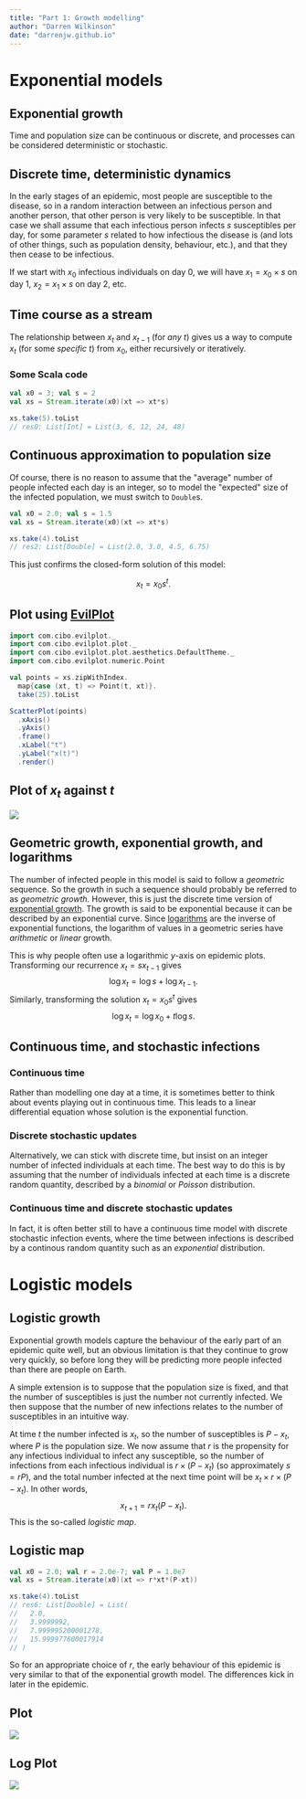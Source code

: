 ```yaml
---
title: "Part 1: Growth modelling"
author: "Darren Wilkinson"
date: "darrenjw.github.io"
---
```


# Exponential models

## Exponential growth

Time and population size can be continuous or discrete, and processes can be considered deterministic or stochastic.

## Discrete time, deterministic dynamics

In the early stages of an epidemic, most people are susceptible to the disease, so in a random interaction between an infectious person and another person, that other person is very likely to be susceptible. In that case we shall assume that each infectious person infects $s$ susceptibles per day, for some parameter $s$ related to how infectious the disease is (and lots of other things, such as population density, behaviour, etc.), and that they then cease to be infectious.

If we start with $x_0$ infectious individuals on day 0, we will have $x_1 = x_0\times s$ on day 1, $x_2 = x_1 \times s$ on day 2, etc.

## Time course as a stream

The relationship between $x_t$ and $x_{t-1}$ (for *any* $t$) gives us a way to compute $x_t$ (for some *specific* $t$) from $x_0$, either recursively or iteratively. 

### Some Scala code

```scala
val x0 = 3; val s = 2
val xs = Stream.iterate(x0)(xt => xt*s)
```

```scala
xs.take(5).toList
// res0: List[Int] = List(3, 6, 12, 24, 48)
```

## Continuous approximation to population size

Of course, there is no reason to assume that the "average" number of people infected each day is an integer, so to model the "expected" size of the infected population, we must switch to `Double`s.

```scala
val x0 = 2.0; val s = 1.5
val xs = Stream.iterate(x0)(xt => xt*s)
```

```scala
xs.take(4).toList
// res2: List[Double] = List(2.0, 3.0, 4.5, 6.75)
```
This just confirms the closed-form solution of this model:

$$x_t=x_0s^t.$$

## Plot using [EvilPlot](https://cibotech.github.io/evilplot/)

```scala
import com.cibo.evilplot._
import com.cibo.evilplot.plot._
import com.cibo.evilplot.plot.aesthetics.DefaultTheme._
import com.cibo.evilplot.numeric.Point

val points = xs.zipWithIndex.
  map{case (xt, t) => Point(t, xt)}.
  take(25).toList

ScatterPlot(points)
  .xAxis()
  .yAxis()
  .frame()
  .xLabel("t")
  .yLabel("x(t)")
  .render()
```
## Plot of $x_t$ against $t$

![](exp.png)

## Geometric growth, exponential growth, and logarithms

The number of infected people in this model is said to follow a *geometric* sequence. So the growth in such a sequence should probably be referred to as *geometric growth*. However, this is just the discrete time version of [exponential growth](https://en.wikipedia.org/wiki/Exponential_growth). The growth is said to be exponential because it can be described by an exponential curve. Since [logarithms](https://en.wikipedia.org/wiki/Logarithm) are the inverse of exponential functions, the logarithm of values in a geometric series have *arithmetic* or *linear* growth.

This is why people often use a logarithmic $y$-axis on epidemic plots. Transforming our recurrence $x_t = sx_{t-1}$ gives 
$$\log x_t = \log s + \log x_{t-1}.$$
Similarly, transforming the solution $x_t = x_0s^t$ gives
$$\log x_t = \log x_0 + t\log s.$$

## Continuous time, and stochastic infections

### Continuous time

Rather than modelling one day at a time, it is sometimes better to think about events playing out in continuous time. This leads to a linear differential equation whose solution is the exponential function.

### Discrete stochastic updates

Alternatively, we can stick with discrete time, but insist on an integer number of infected individuals at each time. The best way to do this is by assuming that the number of individuals infected at each time is a discrete random quantity, described by a *binomial* or *Poisson* distribution.

### Continuous time and discrete stochastic updates

In fact, it is often better still to have a continuous time model with discrete stochastic infection events, where the time between infections is described by a continous random quantity such as an *exponential* distribution.

# Logistic models

## Logistic growth

Exponential growth models capture the behaviour of the early part of an epidemic quite well, but an obvious limitation is that they continue to grow very quickly, so before long they will be predicting more people infected than there are people on Earth.

A simple extension is to suppose that the population size is fixed, and that the number of susceptibles is just the number not currently infected. We then suppose that the number of new infections relates to the number of susceptibles in an intuitive way.

At time $t$ the number infected is $x_t$, so the number of susceptibles is $P-x_t$, where $P$ is the population size. We now assume that $r$ is the propensity for any infectious individual to infect any susceptible, so the number of infections from each infectious individual is $r\times(P-x_t)$ (so approximately $s=rP$), and the total number infected at the next time point will be $x_t\times r\times(P-x_t)$. In other words,
$$ x_{t+1} = rx_t(P-x_t).$$
This is the so-called *logistic map*.

## Logistic map

```scala
val x0 = 2.0; val r = 2.0e-7; val P = 1.0e7
val xs = Stream.iterate(x0)(xt => r*xt*(P-xt))
```

```scala
xs.take(4).toList
// res6: List[Double] = List(
//   2.0,
//   3.9999992,
//   7.999995200001278,
//   15.999977600017914
// )
```
So for an appropriate choice of $r$, the early behaviour of this epidemic is very similar to that of the exponential growth model. The differences kick in later in the epidemic.

## Plot

![](log-map.png)

## Log Plot

![](log-log-map.png)
